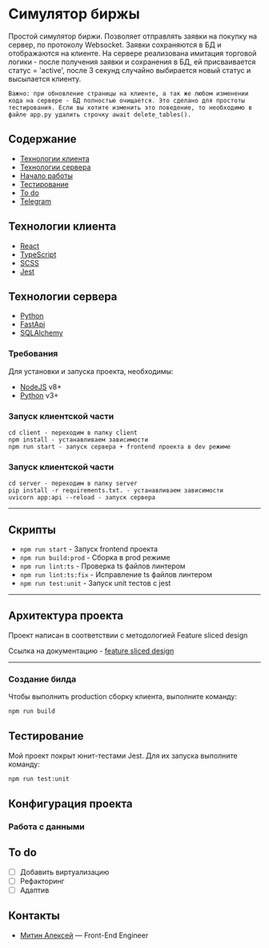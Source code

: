 # Симулятор биржы
Простой симулятор биржи. Позволяет отправлять заявки на покупку на сервер, по протоколу Websocket. Заявки сохраняются в БД и отображаются на клиенте. 
На сервере реализована имитация торговой логики - после получения заявки и сохранения в БД, ей присваивается статус = 'active', после 3 секунд случайно выбирается новый статус и высылается клиенту.
```
Важно: при обновление страницы на клиенте, а так же любом изменении кода на сервере - БД полностью очищается. Это сделано для простоты тестирования. Если вы хотите изменить это поведение, то необходимо в файле app.py удалить строчку await delete_tables().
```

## Содержание
- [Технологии клиента](#технологии-клиента)
- [Технологии сервера](#технологии-сервера)
- [Начало работы](#начало-работы)
- [Тестирование](#тестирование)
- [To do](#to-do)
- [Telegram](#Контакты)

## Технологии клиента
- [React](https://react.dev/)
- [TypeScript](https://www.typescriptlang.org/)
- [SCSS](https://sass-scss.ru/)
- [Jest](https://jestjs.io/ru/)


## Технологии сервера
- [Python](https://www.python.org/)
- [FastApi](https://fastapi.tiangolo.com/)
- [SQLAlchemy](https://www.sqlalchemy.org/)

### Требования
Для установки и запуска проекта, необходимы:
- [NodeJS](https://nodejs.org/) v8+
- [Python](https://www.python.org/) v3+


### Запуск клиентской части
```
cd client - переходим в папку client
npm install - устанавливаем зависимости
npm run start - запуск сервера + frontend проекта в dev режиме
```

### Запуск клиентской части
```
cd server - переходим в папку server
pip install -r requirements.txt. - устанавливаем зависимости
uvicorn app:api --reload - запуск сервера
```

----

## Скрипты

- `npm run start` - Запуск frontend проекта
- `npm run build:prod` - Сборка в prod режиме
- `npm run lint:ts` - Проверка ts файлов линтером
- `npm run lint:ts:fix` - Исправление ts файлов линтером
- `npm run test:unit` - Запуск unit тестов с jest

----

## Архитектура проекта

Проект написан в соответствии с методологией Feature sliced design

Ссылка на документацию - [feature sliced design](https://feature-sliced.design/docs/get-started/tutorial)

----

### Создание билда
Чтобы выполнить production сборку клиента, выполните команду: 
```sh
npm run build
```

## Тестирование

Мой проект покрыт юнит-тестами Jest. Для их запуска выполните команду:
```sh
npm run test:unit
```

## Конфигурация проекта



### Работа с данными




## To do
- [ ] Добавить виртуализацию
- [ ] Рефакторинг
- [ ] Адаптив

## Контакты

- [Митин Алексей](https://t.me/n1kaka) — Front-End Engineer
 
